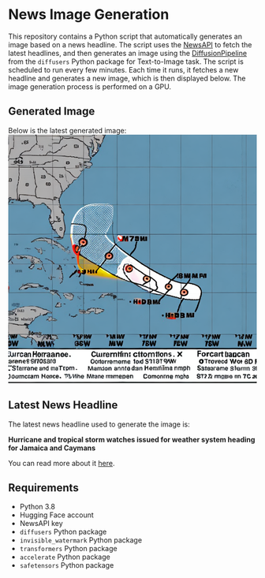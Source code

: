 # News Image Generation
This repository contains a Python script that automatically generates an image based on a news headline. The script uses the [NewsAPI](https://newsapi.org/) to fetch the latest headlines, and then generates an image using the [DiffusionPipeline](https://github.com/huggingface/diffusers) from the `diffusers` Python package for Text-to-Image task.
The script is scheduled to run every few minutes. Each time it runs, it fetches a new headline and generates a new image, which is then displayed below. The image generation process is performed on a GPU.

## Generated Image
Below is the latest generated image:
![Generated Image](image.png)

## Latest News Headline
The latest news headline used to generate the image is:

**Hurricane and tropical storm watches issued for weather system heading for Jamaica and Caymans**

You can read more about it [here](https://news.google.com/rss/articles/CBMiqwFBVV95cUxQWUYtQWczdkxkUEw0bllqYjJYNHVYcVM5RkRuVWdkQUJXV1dVRTN5dHNmRkdkTmhucjR6WWY4MUFfV1lTenItMXJUWWhKWmtnbmM3UjhGNlh3MU9MeFJrcDJITEdGS0dXSklZTldtbUZmOFIxU3U3cmlBM0pLbnRHdWpGd1dqSmxoSHR5VE5zc1FudFNFd0xXUTFIS1NHR0tqdXhYVC05RFBMYUE?oc=5).

## Requirements
- Python 3.8
- Hugging Face account
- NewsAPI key
- `diffusers` Python package
- `invisible_watermark` Python package
- `transformers` Python package
- `accelerate` Python package
- `safetensors` Python package

